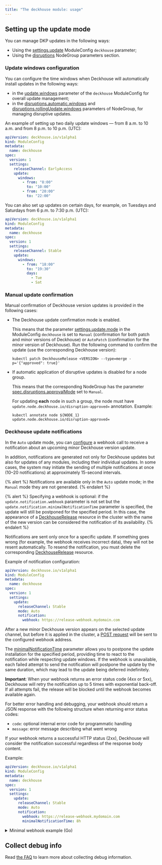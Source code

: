 ```yaml
---
title: "The deckhouse module: usage"
---
```


## Setting up the update mode

You can manage DKP updates in the following ways:
- Using the [settings.update](configuration.html#parameters-update) ModuleConfig `deckhouse` parameter;
- Using the [disruptions](../node-manager/cr.html#nodegroup-v1-spec-disruptions) NodeGroup parameters section.

### Update windows configuration

You can configure the time windows when Deckhouse will automatically install updates in the following ways:
- in the [update.windows](configuration.html#parameters-update-windows) parameter of the `deckhouse` ModuleConfig for overall update management;
- in the [disruptions.automatic.windows](../node-manager/cr.html#nodegroup-v1-spec-disruptions-automatic-windows) and [disruptions.rollingUpdate.windows](../node-manager/cr.html#nodegroup-v1-spec-disruptions-rollingupdate-windows) parameters of NodeGroup, for managing disruptive updates.

An example of setting up two daily update windows — from 8 a.m. to 10 a.m. and from 8 p.m. to 10 p.m. (UTC):

```yaml
apiVersion: deckhouse.io/v1alpha1
kind: ModuleConfig
metadata:
  name: deckhouse
spec:
  version: 1
  settings:
    releaseChannel: EarlyAccess
    update:
      windows:
        - from: "8:00"
          to: "10:00"
        - from: "20:00"
          to: "22:00"
```

You can also set up updates on certain days, for example, on Tuesdays and Saturdays from 6 p.m. to 7:30 p.m. (UTC):

```yaml
apiVersion: deckhouse.io/v1alpha1
kind: ModuleConfig
metadata:
  name: deckhouse
spec:
  version: 1
  settings:
    releaseChannel: Stable
    update:
      windows:
        - from: "18:00"
          to: "19:30"
          days:
            - Tue
            - Sat
```

<div id="manual-disruption-update-confirmation"></div>

### Manual update confirmation

Manual confirmation of Deckhouse version updates is provided in the following cases:
- The Deckhouse update confirmation mode is enabled.

  This means that the parameter [settings.update.mode](configuration.html#parameters-update-mode) in the ModuleConfig `deckhouse` is set to `Manual` (confirmation for both patch and minor versions of Deckhouse) or `AutoPatch` (confirmation for the minor version of Deckhouse).
  Run the following command to confirm the update (use the corresponding Deckhouse version):

  ```shell
  kubectl patch DeckhouseRelease <VERSION> --type=merge -p='{"approved": true}'
  ```

- If automatic application of disruptive updates is disabled for a node group.

  This means that the corresponding NodeGroup has the parameter [spec.disruptions.approvalMode](../node-manager/cr.html#nodegroup-v1-spec-disruptions-approvalmode) set to `Manual`.

  For updating **each** node in such a group, the node must have `update.node.deckhouse.io/disruption-approved=` annotation.
  Example:

  ```shell
  kubectl annotate node ${NODE_1} update.node.deckhouse.io/disruption-approved=
  ```

### Deckhouse update notifications

In the `Auto` update mode, you can [configure](configuration.html#parameters-update-notification) a webhook call to receive a notification about an upcoming minor Deckhouse version update.

In addition, notifications are generated not only for Deckhouse updates but also for updates of any modules, including their individual updates.
In some cases, the system may initiate the sending of multiple notifications at once (10–20 notifications) at approximately 15-second intervals.

{% alert %}
Notifications are available only in the `Auto` update mode; in the `Manual` mode they are not generated.
{% endalert %}

{% alert %}
Specifying a webhook is optional: if the `update.notification.webhook` parameter is not set but the `update.notification.minimalNotificationTime` parameter is specified, the update will still be postponed for the specified period. In this case, the appearance of a [DeckhouseRelease](../../cr.html#deckhouserelease) resource in the cluster with the name of the new version can be considered the notification of its availability.
{% endalert %}

Notifications are sent only once for a specific update. If something goes wrong (for example, the webhook receives incorrect data), they will not be resent automatically. To resend the notification, you must delete the corresponding [DeckhouseRelease](../../cr.html#deckhouserelease) resource.

Example of notification configuration:

```yaml
apiVersion: deckhouse.io/v1alpha1
kind: ModuleConfig
metadata:
  name: deckhouse
spec:
  version: 1
  settings:
    update:
      releaseChannel: Stable
      mode: Auto
      notification:
        webhook: https://release-webhook.mydomain.com
```

After a new minor Deckhouse version appears on the selected update channel, but before it is applied in the cluster, a [POST request](configuration.html#parameters-update-notification-webhook) will be sent to the configured webhook address.

The [minimalNotificationTime](configuration.html#parameters-update-notification-minimalnotificationtime) parameter allows you to postpone the update installation for the specified period, providing time to react to the notification while respecting update windows. If the webhook is unavailable, each failed attempt to send the notification will postpone the update by the same duration, which may lead to the update being deferred indefinitely.

**Important**: When your webhook returns an error status code (4xx or 5xx), Deckhouse will retry the notification up to 5 times with exponential back-off. If all attempts fail, the release will be blocked until the webhook becomes available again.

For better error handling and debugging, your webhook should return a JSON response with the following structure when returning error status codes:
- `code`: optional internal error code for programmatic handling
- `message`: error message describing what went wrong

If your webhook returns a successful HTTP status (2xx), Deckhouse will consider the notification successful regardless of the response body content.

Example:

```yaml
apiVersion: deckhouse.io/v1alpha1
kind: ModuleConfig
metadata:
  name: deckhouse
spec:
  version: 1
  settings:
    update:
      releaseChannel: Stable
      mode: Auto
      notification:
        webhook: https://release-webhook.mydomain.com
        minimalNotificationTime: 8h
```

<details>
<summary>Minimal webhook example (Go)</summary>

```go
package main

import (
  "encoding/json"
  "fmt"
  "log"
  "net/http"
)

// Payload structure Deckhouse sends in POST body.
type WebhookData struct {
  Subject       string            `json:"subject"`
  Version       string            `json:"version"`
  Requirements  map[string]string `json:"requirements,omitempty"`
  ChangelogLink string            `json:"changelogLink,omitempty"`
  ApplyTime     string            `json:"applyTime,omitempty"`
  Message       string            `json:"message"`
}

// Response structure that Deckhouse expects from webhook on error
type ResponseError struct {
  Code    string `json:"code,omitempty"`
  Message string `json:"message"`
}

func handler(w http.ResponseWriter, r *http.Request) {
  if r.Method != http.MethodPost {
    w.WriteHeader(http.StatusMethodNotAllowed)
    return
  }
  defer r.Body.Close()

  var data WebhookData
  if err := json.NewDecoder(r.Body).Decode(&data); err != nil {
    log.Printf("failed to decode payload: %v", err)
    w.WriteHeader(http.StatusInternalServerError)
    return
  }

  // Print payload fields
  log.Printf("subject=%s version=%s applyTime=%s changelog=%s requirements=%v",
    data.Subject, data.Version, data.ApplyTime, data.ChangelogLink, data.Requirements)
  log.Printf("message=%s", data.Message)

  // Example conditional logic: fail intentionally for testing
  if data.Version == "v0.0.0-fail" {
    // Return structured error response with error status code
    errorResp := ResponseError{
      Code:    "TEST_FAILURE",
      Message: "intentional failure for testing",
    }

    w.WriteHeader(http.StatusBadRequest)
    json.NewEncoder(w).Encode(errorResp)
    return
  }

  // Return success response with 2xx status code
  w.WriteHeader(http.StatusOK)
  w.Write([]byte("Notification processed successfully"))
}

func main() {
  mux := http.NewServeMux()
  mux.HandleFunc("/webhook", handler)

  addr := ":8080"
  fmt.Printf("listening on %s, POST to http://localhost%s/webhook\n", addr, addr)
  if err := http.ListenAndServe(addr, mux); err != nil {
    log.Fatal(err)
  }
}
```

</details>

## Collect debug info

Read [the FAQ](faq.html#how-to-collect-debug-info) to learn more about collecting debug information.
